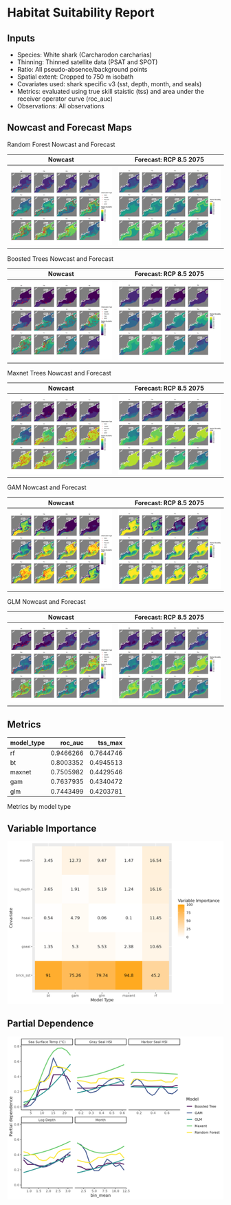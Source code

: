 Habitat Suitability Report
================

## Inputs

- Species: White shark (Carcharodon carcharias)
- Thinning: Thinned satellite data (PSAT and SPOT)
- Ratio: All pseudo-absence/background points
- Spatial extent: Cropped to 750 m isobath
- Covariates used: shark specific v3 (sst, depth, month, and seals)
- Metrics: evaluated using true skill staistic (tss) and area under the
  receiver operator curve (roc_auc)
- Observations: All observations

## Nowcast and Forecast Maps

Random Forest Nowcast and Forecast

| Nowcast | Forecast: RCP 8.5 2075 |
|:--:|:--:|
| ![](../../../../tidy_reports/versions/c11/100960/c11.100960.01_12_rf_compiled_casts.png) | ![](../../../../tidy_reports/versions/c11/100964/c11.100964.01_12_rf_compiled_casts.png) |

Boosted Trees Nowcast and Forecast

| Nowcast | Forecast: RCP 8.5 2075 |
|:--:|:--:|
| ![](../../../../tidy_reports/versions/c11/100960/c11.100960.01_12_bt_compiled_casts.png) | ![](../../../../tidy_reports/versions/c11/100964/c11.100964.01_12_bt_compiled_casts.png) |

Maxnet Trees Nowcast and Forecast

| Nowcast | Forecast: RCP 8.5 2075 |
|:--:|:--:|
| ![](../../../../tidy_reports/versions/c11/100960/c11.100960.01_12_maxent_compiled_casts.png) | ![](../../../../tidy_reports/versions/c11/100964/c11.100964.01_12_maxent_compiled_casts.png) |

GAM Nowcast and Forecast

| Nowcast | Forecast: RCP 8.5 2075 |
|:--:|:--:|
| ![](../../../../tidy_reports/versions/c11/100960/c11.100960.01_12_gam_compiled_casts.png) | ![](../../../../tidy_reports/versions/c11/100964/c11.100964.01_12_gam_compiled_casts.png) |

GLM Nowcast and Forecast

| Nowcast | Forecast: RCP 8.5 2075 |
|:--:|:--:|
| ![](../../../../tidy_reports/versions/c11/100960/c11.100960.01_12_glm_compiled_casts.png) | ![](../../../../tidy_reports/versions/c11/100964/c11.100964.01_12_glm_compiled_casts.png) |

## Metrics

| model_type |   roc_auc |   tss_max |
|:-----------|----------:|----------:|
| rf         | 0.9466266 | 0.7644746 |
| bt         | 0.8003352 | 0.4945513 |
| maxnet     | 0.7505982 | 0.4429546 |
| gam        | 0.7637935 | 0.4340472 |
| glm        | 0.7443499 | 0.4203781 |

Metrics by model type

## Variable Importance

![](m11.10096_tidy_compiled_files/figure-gfm/variable_importance-1.png)

## Partial Dependence

![](m11.10096_tidy_compiled_files/figure-gfm/partial_dependence-1.png)
